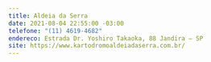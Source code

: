 ```yaml
---
title: Aldeia da Serra
date: 2021-08-04 22:55:00 -03:00
telefone: "(11) 4619-4682"
endereco: Estrada Dr. Yoshiro Takaoka, 88 Jandira – SP
site: https://www.kartodromoaldeiadaserra.com.br/
---
```


